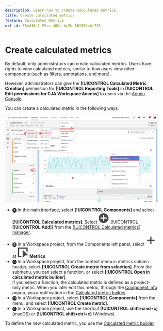 ```yaml
---
description: Learn how to create calculated metrics.
title: Create calculated metrics
feature: Calculated Metrics
exl-id: 55ed36c1-99ca-400a-bc2b-661994cbf720
---
```

# Create calculated metrics

By default, only administrators can create calculated metrics. Users have rights to view calculated metrics, similar to how users view other components (such as filters, annotations, and more).

However, administrators can give the **[!UICONTROL Calculated Metric Creation]** permission for **[!UICONTROL Reporting Tools]** in **[!UICONTROL Edit permissions for CJA Workspace Access]** to users via the [Admin Console](/help/technotes/access-control.md#user-level-access).


You can create a calculated metric in the following ways:

![Ways to create a filter](assets/create-metric.png)

* 🅐 In the main interface, select **[!UICONTROL Components]** and select **[!UICONTROL Calculated metrics]**. Select ![AddCircle](/help/assets/icons/AddCircle.svg) [!UICONTROL **[!UICONTROL Add]**] from the [[!UICONTROL Calculated metrics] manager](/help/components/calc-metrics/cm-workflow/cm-manager.md). 
* 🅑 In a Workspace project, from the Components left panel, select ![Add](/help/assets/icons/Add.svg) at ![Event](/help/assets/icons/Event.svg) **Metrics**.
* 🅒 In a Workspace project, from the context menu in metrics column header, select **[!UICONTROL Create metric from selection]**. From the submenu, you can select a function, or select **[!UICONTROL Open in calculated metric builder]**. <br/>If you select a function, the calculated metric is defined as a project-only metric. When you later edit this metric, through the [Component info](/help/components/use-components-in-workspace.md#component-info) popup, you a notification in the [Calculated metric builder](/help/components/calc-metrics/cm-workflow/cm-build-metrics.md).
* 🅓 In a Workspace project, select **[!UICONTROL Components]** from the menu, and select **[!UICONTROL Create metric]**. 
* 🅔 In a Workspace project, use the shortcut **[!UICONTROL shift+cmd+c]** (macOS) or **[!UICONTROL shift+ctrl+c]** (Windows).

To define the new calculated metric, you use the [Calculated metric builder](/help/components/calc-metrics/cm-workflow/cm-build-metrics.md).

<!--

Learn about the steps to take for creating calculated metrics.

| Workflow Task | Description |
| --- | --- |
| Plan Calculated Metrics | Especially for metrics that are going to be officially "approved", it makes sense to outline which calculated metrics will be widely used and how they will be defined. |
| [Build](/help/components/calc-metrics/cm-workflow/cm-build-metrics.md) Calculated Metrics | Build and edit calculated and advanced calculated metrics for use in [!DNL Customer Journey Analytics] components. |
| [Tag](cm-tagging.md) Calculated Metrics | Tag calculated metrics for ease of organization and sharing. See how to plan and assign tags for simple and advanced searches and organization. |
| [Approve](cm-approving.md) Calculated Metrics | Approve calculated metrics to make them canonical. |
| Apply Calculated Metrics | You can apply metrics directly from a report, from the Metric Selector (to access it, click [!UICONTROL Show Metrics]). |
| Filter Calculated Metrics | In the Metric Selector, click [!UICONTROL Advanced Selection] and filter by tags, owners, and other filters (Show All, Mine, Shared With me, Favorites, and Approved.) |
| Mark Calculated Metrics as [Favorites](cm-finding.md) | Marking metrics as favorites is another way to organize them for ease of use.|

-->
